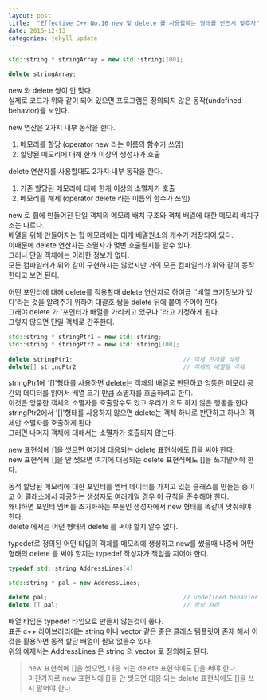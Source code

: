 ```yaml
---
layout: post
title:  "Effective C++ No.16 new 및 delete 를 사용할때는 형태를 반드시 맞추자"
date: 2015-12-13
categories: jekyll update
---
```


```c++
std::string * stringArray = new std::string[100];

delete stringArray;
```

new 와 delete 쌍이 안 맞다.  
실제로 코드가 위와 같이 되어 있으면 프로그램은 정의되지 않은 동작(undefined behavior)을 보인다.  

new 연산은 2가지 내부 동작을 한다.  
1. 메모리를 할당 (operator new 라는 이름의 함수가 쓰임)  
2. 할당된 메모리에 대해 한개 이상의 생성자가 호출

delete 연산자를 사용할때도 2가지 내부 동작을 한다.  
1. 기존 할당된 메모리에 대해 한개 이상의 소멸자가 호출  
2. 메모리를 해제 (operator delete 라는 이름의 함수가 쓰임)

new 로 힙에 만들어진 단일 객체의 메모리 배치 구조와 객체 배열에 대한 메모리 배치구조는 다르다.  
배열을 위해 만들어지는 힙 메모리에는 대개 배열원소의 개수가 저장되어 있다.  
이때문에 delete 연산자는 소멸자가 몇번 호출될지를 알수 있다.  
그러나 단일 객체에는 이러한 정보가 없다.  
모든 컴파일러가 위와 같이 구현하지는 않았지만 거의 모든 컴파일러가 위와 같이 동작한다고 보면 된다.  

어떤 포인터에 대해 delete를 적용할때 delete 연산자로 하여금 ''배열 크기정보가 있다'라는 것을 알려주기 위하여
대괄호 쌍을 delete 뒤에 붙여 주어야 한다.  
그래야 delete 가 '포인터가 배열을 가리키고 있구나''라고 가정하게 된다.  
그렇지 않으면 단일 객체로 간주한다.  

```c++
std::string * stringPtr1 = new std::string;
std::string * stringPtr2 = new std::string[100];
...
delete stringPtr1;                               // 객체 한개를 삭제
delete[] stringPtr2                              // 객체의 배열을 삭제
```

stringPtr1에 '[]'형태를 사용하면 delete는 객체의 배열로 판단하고 엉뚱한 메모리 공간의 데이터를 읽어서 배열 크기 만큼 소멸자를 호출하려고 한다.  
이것은 엉뚱한 객체의 소멸자를 호출할수도 있고 우리가 의도 하지 않은 행동을 한다.  
stringPtr2에서 '[]'형태를 사용하지 않으면 delete는 객체 하나로 판단하고 하나의 객체만 소멸자를 호출하게 된다.    
그러면 나머지 객체에 대해서는 소멸자가 호출되지 않는다.   

new 표현식에 []을 썻으면 여기에 대응되는 delete 표현식에도 []을 써야 한다.  
new 표현식에 []을 안 썻으면 여기에 대응되는 delete 표현식에도 []을 쓰지말어야 한다.  

동적 할당된 메모리에 대한 포인터를 멤버 데이터를 가지고 있는 클래스를 만들는 중이고 이 클래스에서 제공하는 생성자도 여러개일 경우 이 규칙을 준수해야 한다.  
왜냐하면 포인터 멤버를 초기화하는 부분인 생성자에서 new 형태를 똑같이 맞춰줘야 한다.  
delete 에서는 어떤 형태의 delete 를 써야 할지 알수 없다.  

typedef로 정의된 어떤 타입의 객체를 메모리에 생성하고 new를 썼을때 나중에 어떤 형태의 delete 를 써야 할지는 typedef 작성자가 책임을 지어야 한다.  

```c++
typedef std::string AddressLines[4];

std::string * pal = new AddressLines;

delete pal;                                      // undefined behavior
delete [] pal;                                   // 정상 처리
```

배열 타입은 typedef 타입으로 만들지 않는것이 좋다.  
표준 c++ 라이브러리에는 string 이나 vector 같은 좋은 클래스 템플릿이 존재 해서 이것을 활용하면 동적 할당 배열이 필요 없을수 있다.  
위의 예제서는 AddressLines 은 string 의 vector 로 정의해도 된다.  

> new 표현식에 []을 썻으면, 대응 되는 delete 표현식에도 []을 써야 한다.    
> 마찬가지로 new 표현식에 []을 안 썻으면 대응 되는 delete 표현식에도 []을 쓰지 말어야 한다.     
